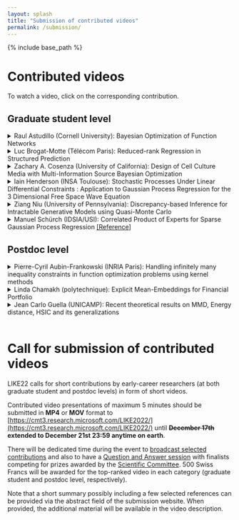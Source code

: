 ```yaml
---
layout: splash
title: "Submission of contributed videos"
permalink: /submission/
---
```


{% include base_path %}

# Contributed videos 

To watch a video, click on the corresponding contribution.

## Graduate student level

<details> 
  <summary> Raul Astudillo (Cornell University): Bayesian Optimization of Function Networks  </summary>
   <iframe width="640" height="360" src="https://tube.switch.ch/embed/w9rPx7KZ1z" frameborder="0" allow="fullscreen" allowfullscreen> </iframe>
</details>

<details> 
  <summary> Luc Brogat-Motte (Télécom Paris): Reduced-rank Regression in Structured Prediction   </summary>
<iframe width="640" height="360" src="https://tube.switch.ch/embed/jD6d4PIsSd" frameborder="0" allow="fullscreen" allowfullscreen> </iframe>
</details>

<details> 
  <summary> Zachary A. Cosenza (University of California): Design of Cell Culture Media with Multi-Information Source Bayesian Optimization   </summary> 
<iframe width="640" height="360" src="https://tube.switch.ch/embed/enpWByTyld" frameborder="0" allow="fullscreen" allowfullscreen>  </iframe>
</details>

<details> 
  <summary> Iain Henderson (INSA Toulouse): Stochastic Processes Under Linear Differential Constraints : Application to Gaussian Process Regression for the 3 Dimensional Free Space Wave Equation   </summary> 
<iframe width="640" height="360" src="https://tube.switch.ch/embed/USzhssmMHN" frameborder="0" allow="fullscreen" allowfullscreen> </iframe>
</details>

<details> 
  <summary> Ziang Niu (University of Pennsylvania): Discrepancy-based Inference for Intractable Generative Models using Quasi-Monte Carlo  </summary>  
<iframe width="640" height="360" src="https://tube.switch.ch/embed/PVV4ym3jEj" frameborder="0" allow="fullscreen" allowfullscreen> </iframe> 
</details>

<details> 
  <summary> Manuel Schürch (IDSIA/USI): Correlated Product of Experts for Sparse Gaussian Process Regression  <a href="https://arxiv.org/pdf/2112.09519.pdf">[Reference]</a> </summary>  
<iframe width="640" height="360" src="https://tube.switch.ch/embed/st0c6FGrVp" frameborder="0" allow="fullscreen" allowfullscreen> </iframe> 
</details>


## Postdoc level

<details> 
  <summary> Pierre-Cyril Aubin-Frankowski (INRIA Paris): Handling infinitely many inequality constraints in function optimization problems using kernel methods  </summary>  
<iframe width="640" height="360" src="https://tube.switch.ch/embed/jp0eMpEyNJ" frameborder="0" allow="fullscreen" allowfullscreen> </iframe>
</details>

<details> 
  <summary> Linda Chamakh (polytechnique): Explicit Mean-Embeddings for Financial Portfolio  </summary>   
<iframe width="640" height="360" src="https://tube.switch.ch/embed/6HHsgm4FrN" frameborder="0" allow="fullscreen" allowfullscreen> </iframe>
</details>

<details> 
  <summary> Jean Carlo Guella (UNICAMP): Recent theoretical results on MMD, Energy distance, HSIC and its generalizations  </summary>  
<iframe width="640" height="360" src="https://tube.switch.ch/embed/1qQrnRzvbH" frameborder="0" allow="fullscreen" allowfullscreen>  </iframe>
</details>

<br />

# Call for submission of contributed videos

LIKE22 calls for short contributions by early-career researchers (at both graduate student and postdoc levels) in form of short videos.

Contributed video presentations of maximum 5 minutes should be submitted in **MP4** or **MOV** format to [https://cmt3.research.microsoft.com/LIKE2022/](https://cmt3.research.microsoft.com/LIKE2022/) until **~~December 17th~~ extended to December 21st 23:59 anytime on earth**.  

There will be dedicated time during the event to [broadcast selected contributions](/program/#tuesday-11th-january-2022) and also to have a [Question and Answer session](/program/#thursday-13th-january-2022) with finalists competing for prizes awarded by the [Scientific Committee](/committees/#scientific-committee-in-progress). 500 Swiss Francs will be awarded for the top-ranked video in each category (graduate student and postdoc level, respectively).

Note that a short summary possibly including a few selected references can be provided via the abstract field of the submission website. When provided, the additional material will be available in the video description. 
